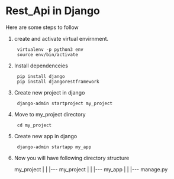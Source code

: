 # Rest_Api in Django

Here are some steps to follow

1) create and activate virtual envirnment.
      
        virtualenv -p python3 env
        source env/bin/activate
        
2) Install dependenceies

        pip install django
        pip install djangorestframework
        
3) Create new project in django

        django-admin startproject my_project

4) Move to my_project directory
        
        cd my_project
               
5) Create new app in django

        django-admin startapp my_app
         
6) Now you will have following directory structure

   my_project
      |
      |
      |--- my_project
      |
      |
      |--- my_app
      |
      |
      |--- manage.py

 
        
 
